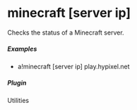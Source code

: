 # minecraft [server ip]

Checks the status of a Minecraft server.
			

##### Examples

* a!minecraft [server ip] play.hypixel.net


##### Plugin
Utilities